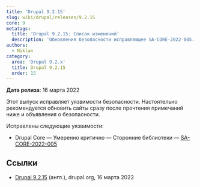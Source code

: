 ```yaml
---
title: 'Drupal 9.2.15'
slug: wiki/drupal/releases/9.2.15
core: 9
metatags:
  title: 'Drupal 9.2.15: Список изменений'
  description: 'Обновления безопасности исправляющее SA-CORE-2022-005.'
authors:
  - Niklan
category:
  area: 'Drupal 9.2.x'
  title: Drupal 9.2.15
  order: 15
---
```


**Дата релиза**: 16 марта 2022

Этот выпуск исправляет уязвимости безопасности. Настоятельно рекомендуется обновить сайты сразу после прочтения примечаний ниже и объявления о безопасности.

Исправлены следующие уязвимости:

- Drupal Core — Умеренно критично — Сторонние библиотеки — [SA-CORE-2022-005](../../../../security/sa-core/2022-005/index.md)

## Ссылки

- [Drupal 9.2.15](https://www.drupal.org/project/drupal/releases/9.2.15) (англ.), drupal.org, 16 марта 2022
